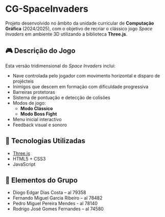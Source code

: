 # CG-SpaceInvaders

Projeto desenvolvido no âmbito da unidade curricular de **Computação Gráfica** (2024/2025), com o objetivo de recriar o clássico jogo *Space Invaders* em ambiente 3D utilizando a biblioteca **Three.js**.

## 🎮 Descrição do Jogo

Esta versão tridimensional do *Space Invaders* inclui:
- Nave controlada pelo jogador com movimento horizontal e disparo de projécteis
- Inimigos que descem em formação com dificuldade progressiva
- Barreiras protetoras
- Sistema de pontuação e detecção de colisões
- Modos de jogo:
  - **Modo Clássico**
  - **Modo Boss Fight**
- Menu inicial interactivo
- Feedback visual e sonoro

## 🧱 Tecnologias Utilizadas

- [Three.js](https://threejs.org/)
- HTML5 + CSS3
- JavaScript

## 👥 Elementos do Grupo

- Diogo Edgar Dias Costa – al 79358  
- Fernando Miguel Garcia Ribeiro – al 78482  
- Pedro Miguel Pereira Mendes  - al 78140
- Rodrigo José Gomes Fernandes – al 74580  

